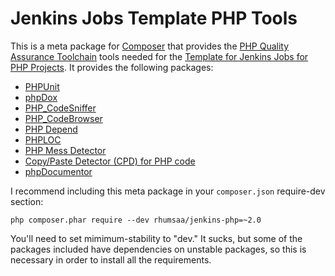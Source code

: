 # Jenkins Jobs Template PHP Tools

This is a meta package for [Composer](http://getcomposer.org/) that provides the [PHP Quality Assurance Toolchain](http://phpqatools.org/) tools needed for the [Template for Jenkins Jobs for PHP Projects](http://jenkins-php.org/). It provides the following packages:

* [PHPUnit](http://phpunit.de/)
* [phpDox](http://phpdox.de/)
* [PHP_CodeSniffer](http://www.squizlabs.com/php-codesniffer)
* [PHP_CodeBrowser](https://github.com/Mayflower/PHP_CodeBrowser)
* [PHP Depend](http://pdepend.org/)
* [PHPLOC](https://github.com/sebastianbergmann/phploc)
* [PHP Mess Detector](http://phpmd.org/)
* [Copy/Paste Detector (CPD) for PHP code](https://github.com/sebastianbergmann/phpcpd)
* [phpDocumentor](http://phpdoc.org/)

I recommend including this meta package in your `composer.json` require-dev section:

    php composer.phar require --dev rhumsaa/jenkins-php=~2.0

You'll need to set mimimum-stability to "dev." It sucks, but some of the packages included have dependencies on unstable packages, so this is necessary in order to install all the requirements.
